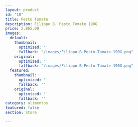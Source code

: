 ```yaml
---
layout: product
id: "18"
title: Pesto Tomate
description: Filippo B. Pesto Tomate 190G
price: 2.865,00
images:
  default:
    thumbnail:
      optimized: ''
      fallback: "/images/Filippo-B-Pesto-Tomate-190G.png"
    original:
      optimized: ''
      fallback: "/images/Filippo-B-Pesto-Tomate-190G.png"
  featured:
    thumbnail:
      optimized: ''
      fallback: ''
    original:
      optimized: ''
      fallback: ''
category: alimentos
featured: false
section: Store

---
```

